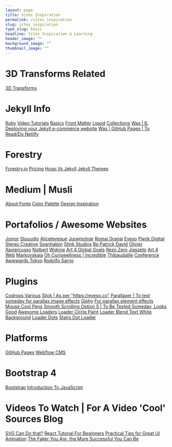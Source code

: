 ```yaml
---
layout: page
title: Sites Inspiration
permalink: /sites_inspiration
slug: sites_inspiration
type_slug: basic
headline: Sites Inspiration & Learning
header_image: ""
background_image: ""
thumbnail_image: ""
---
```


<h1>3D Transforms Related</h1>
<a href="https://3dtransforms.desandro.com/perspective">3D Transforms</a>

<h1>Jekyll Info</h1>
<a href="https://jekyllrb.com/docs/ruby-101/">Ruby</a>
<a href="https://jekyllrb.com/tutorials/video-walkthroughs/">Video Tutorials</a>
<a href="https://www.awesomeincu.com/tutorials/jekyll-basics/">Basics</a>
<a href="https://jekyllrb.com/docs/configuration/front-matter-defaults/">Front Matter</a>
<a href="https://jekyllrb.com/docs/liquid/">Liquid</a>
<a href="https://jekyllrb.com/docs/collections/">Collections</a>
<a href="https://snipcart.com/blog/jekyll-ecommerce-tutorial">Was | 6. Deploying your Jekyll e-commerce website</a>
<a href="https://jekyllrb.com/docs/deployment/third-party/">Was | GitHub Pages | To Read/Do Netlify</a>

<h1>Forestry</h1>
<a href="https://forestry.io/">Forestry.io</a>
<a href="https://forestry.io/pricing/">Pricing</a>
<a href="https://forestry.io/blog/hugo-and-jekyll-compared/">Hugo Vs Jekyll</a>
<a href="https://jekyllthemes.io/free">Jekyll Themes</a>

<h1>Medium | Musli</h1>
<a href="https://medium.muz.li/discovering-font-personality-5-font-psychology-insights-that-will-improve-your-ux-design-fd4eb3ae8413">About Fonts</a>
<a href="https://colors.muz.li/color-palette-generator/b37400">Color Palette</a>
<a href="https://search.muz.li/?utm_source=Muzli_medium&utm_medium=muzli_medium_banner&utm_campaign=search_banner_yellow">Design Inspiration</a>

<h1>Portafolios / Awesome Websites</h1>
<a href="https://www.jomor.design/work">Jomor</a>
<a href="https://stuuudio.co/">Stuuudio</a>
<a href="https://aliceleveque.com/">Aliceleveque</a>
<a href="https://jurajmolnar.com/">Jurajmolnar</a>
<a href="http://romaingranai.be/">Romai Granai</a>
<a href="https://eyeso.co/pricing-licensing">Eyeso</a>
<a href="https://www.pwnkdigital.com/work/">Pwnk Digital</a>
<a href="https://stereocreative.com/">Stereo Creative</a>
<a href="http://seanhalpin.io/">Seanhalpin</a>
<a href="https://www.stinkstudios.com/">Stink Studios</a>
<a href="https://bepatrickdavid.com/">Be Patrick David</a>
<a href="https://www.olivier-guilleux.com/">Olivier</a>
<a href="https://xaviercusso.com/#/">Xaviercusso</a>
<a href="http://nolbert.com/">Nolbert</a>
<a href="https://www.wokine.com/">Wokine</a>
<a href="https://art4globalgoals.com/en">Art 4 Global Goals</a>
<a href="https://www.rezo-zero.com/">Rezo Zero</a>
<a href="http://jiaszeto.com/">Jiaszeto</a>
<a href="http://ss.art4web.co/">Art 4 Web</a>
<a href="http://markovskaia.ru/">Markovskaia</a>
<a href="https://oh.curiowellness.com/">Oh Curiowellness | Incredible</a>
<a href="http://www.thibaudallie.com/">Thibaudallie</a>
<a href="https://conference.awwwards.com/tokyo/">Conference Awwwards Tokyo</a>
<a href="https://www.rodolfosarno.com/">Rodolfo Sarno</a>
<!--
<a href="..."></a>
<a href="..."></a>
<a href="..."></a>
<a href="..."></a>
<a href="..."></a>
<a href="..."></a>
<a href="..."></a>
<a href="..."></a>
<a href="..."></a>
<a href="..."></a>
-->

<h1>Plugins</h1>
<a href="https://tympanus.net/codrops/category/tutorials/">Codrops Various</a>
<a href="https://kenwheeler.github.io/slick/">Slick | As per "https://eyeso.co"</a>
<a href="http://digitalzoomstudio.net/previews/parallaxer/">Parallaxer | To test someday for parallax image effects</a>
<a href="https://giphy.com/gifs/perfect-loops-2dnGHOAQt1tIziib5X">Giphy</a>
<a href="https://dixonandmoe.com/rellax/">For parallax element effects</a>
<a href="https://greensock.com/forums/topic/15210-easing-to-y-position-set-on-mousemove/">Mouse Cool Pens</a>
<a href="https://www.cssscript.com/demo/inertial-parallax-scroll-luxy/">Smooth Scrolling Option 5 | To Be Tested Someday, Looks Good</a>
<a href="https://medium.muz.li/top-30-most-captivating-preloaders-for-your-website-95ed1beff99d">Awesome Loaders</a>
<a href="https://codepen.io/jackrugile/pen/ejsbf">Loader Circle Paint</a>
<a href="https://codepen.io/MathieuRichard/pen/LrHeD">Loader Blend Text White Background</a>
<a href="https://codepen.io/WhiteWolfWizard/pen/vorqj">Loader Dots</a>
<a href="codepen.io/ispal/pen/mVaaJe">Stairs Dot Loader</a>

<h1>Platforms</h1>
<a href="https://www.youtube.com/watch?v=2MsN8gpT6jY">GitHub Pages</a>
<a href="https://webflow.com/cms">Webflow CMS</a>

<h1>Bootstrap 4</h1>
<a href="https://mdbootstrap.com/education/bootstrap/">Bootstrap</a>
<a href="https://mdbootstrap.com/education/javascript/chapter-1-lesson-1/">Introduction To JavaScript</a>

<h1>Videos To Watch | For A Video 'Cool' Sources Blog</h1>
<a href="youtube.com/watch?v=dv2TvTXQ4FQ">SVG Can Do that?</a>
<a href="http://youtube.com/watch?v=dGcsHMXbSOA">React Tutorial For Beginners</a>
<a href="https://www.youtube.com/watch?v=LmXVxkWjLT8&list=LL4KC8qzHaqFuW7XvQ0fMB2A&index=2&t=1148s">Practical Tips for Great UI Animation</a>
<a href="https://www.youtube.com/watch?v=bEg5ySTUGxE">The Faker You Are, the More Successful You Can Be</a>